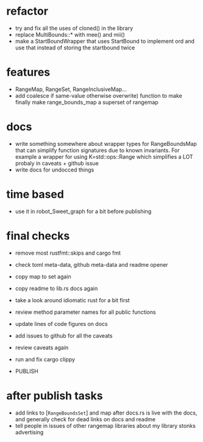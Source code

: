 # refactor

- try and fix all the uses of cloned() in the library
- replace MultiBounds::\* with mee() and mii()
- make a StartBoundWrapper that uses StartBound to implement ord and
  use that instead of storing the startbound twice

# features

- RangeMap, RangeSet, RangeInclusiveMap...
- add coalesce if same-value otherwise overwrite) function to make
  finally make range_bounds_map a superset of rangemap

# docs

- write something somewhere about wrapper types for RangeBoundsMap
  that can simplify function signatures due to known invariants. For
  example a wrapper for using K=std::ops::Range which simplifies a LOT
  probaly in caveats + github issue
- write docs for undocced things

# time based

- use it in robot_Sweet_graph for a bit before publishing

# final checks

- remove most rustfmt::skips and cargo fmt
- check toml meta-data, github meta-data and readme opener
- copy map to set again
- copy readme to lib.rs docs again
- take a look around idiomatic rust for a bit first
- review method parameter names for all public functions
- update lines of code figures on docs
- add issues to github for all the caveats
- review caveats again
- run and fix cargo clippy

- PUBLISH

# after publish tasks

- add links to [`RangeBoundsSet`] and map after docs.rs is live with
  the docs, and generally check for dead links on docs and readme
- tell people in issues of other rangemap libraries about my library
  stonks advertising
